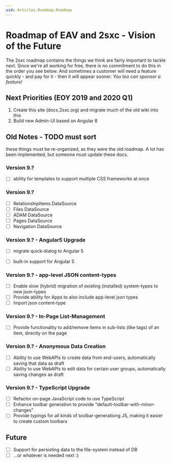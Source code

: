 ```yaml
---
uid: Articles.Roadmap.Roadmap
---
```


# Roadmap of EAV and 2sxc - Vision of the Future

The 2sxc roadmap contains the things we think are fairly important to tackle next. Since we're all working for free, there is no commitment to do this in the order you see below. And sometimes a customer will need a feature quickly - and pay for it - then it will appear sooner. _You too can sponsor a feature!_

## Next Priorities (EOY 2019 and 2020 Q1)

1. Create this site (docs.2sxc.org) and migrate much of the old wiki into this
1. Build new Admin-UI based on Angular 8


## Old Notes - TODO must sort
these things must be re-organized, as they were the old roadmap. A lot has been implemented, but someone must update these docs.

### Version 9.?
* [ ] ability for templates to support multiple CSS frameworks at once

### Version 9.?
* [ ] RelationshipItems DataSource
* [ ] Files DataSource
* [ ] ADAM DataSource
* [ ] Pages DataSource
* [ ] Navigation DataSource

### Version 9.? - Angular5 Upgrade
* [ ] migrate quick-dialog to Angular 5
* [ ] built-in support for Angular 5


### Version 9.? - app-level JSON content-types
* [ ] Enable slow (hybrid) migration of existing (installed) system-types to new json-types
* [ ] Provide ability for Apps to also include app-level json types
* [ ] Import json content-type

### Version 9.? - In-Page List-Management
* [ ] Provide functionality to add/remove items in sub-lists (like tags) of an item, directly on the page

### Version 9.? - Anonymous Data Creation
* [ ] Ability to use WebAPIs to create data from end-users, automatically saving that data as draft
* [ ] Ability to use WebAPIs to edit data for certain user groups, automatically saving changes as draft

### Version 9.? - TypeScript Upgrade
* [ ] Refactor on-page JavaScript code to use TypeScript
* [ ] Enhance toolbar generation to provide "default-toolbar-with-minor-changes"
* [ ] Provide typings for all kinds of toolbar-generationg JS, making it easier to create custom toolbars
 
## Future
* [ ] Support for persisting data to the file-system instead of DB
* [ ] ...or whatever is needed next :)
